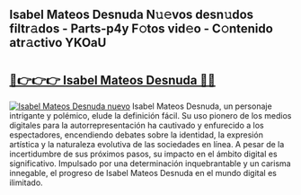 ## Isabel Mateos Desnuda N𝚞𝚎vos desn𝚞dos filtr𝚊dos - Parts-p4y F𝚘tos vid𝚎o - C𝚘ntenido atr𝚊ctivo YKOaU

# <h2><a href="http://mb0ef0.tromn.icu/?c=Isabel+Mateos+Desnuda">🔗👉👉👉 Isabel Mateos Desnuda 🔗🔗</a></h2>

[![Isabel Mateos Desnuda nuevo](https://i.imgur.com/pEAQMta.gif)](http://mb0ef0.tromn.icu/?c=Isabel+Mateos+Desnuda)
Isabel Mateos Desnuda, un personaje intrigante y polémico, elude la definición fácil. Su uso pionero de los medios digitales para la autorrepresentación ha cautivado y enfurecido a los espectadores, encendiendo debates sobre la identidad, la expresión artística y la naturaleza evolutiva de las sociedades en línea. A pesar de la incertidumbre de sus próximos pasos, su impacto en el ámbito digital es significativo. Impulsado por una determinación inquebrantable y un carisma innegable, el progreso de Isabel Mateos Desnuda en el mundo digital es ilimitado.

